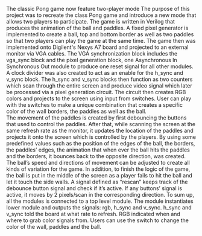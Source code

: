 The classic Pong game now feature two-player mode
The purpose of this project was to recreate the class Pong game and introduce a new mode that allows two players to participate. The game is written in Verilog that produces the animation of the ball and paddles. A fixed pixel generator is implemented to create a ball, top and bottom border as well as two paddles so that two players can play the game at the same time. The game then was implemented onto Digilent's Nexys A7 board and projected to an external monitor via VGA cables. 
The VGA synchronization block includes the vga_sync block and the pixel generation block, one Asynchronous In Synchronous Out module to produce one reset signal for all other modules. A clock divider was also created to act as an enable for the h_sync and v_sync block. The h_sync and v_sync blocks then function as two counters which scan through the entire screen and produce video signal which later be processed via a pixel generation circuit. The circuit then creates RGB colors and projects to the screen using input from switches. User can play with the switches to make a unique combination that creates a specific color of the wall borders, the paddles as well as the ball.  
The movement of the paddles is created by first debouncing the buttons that used to control the paddles. After that, while scanning the screen at the same refresh rate as the monitor, it updates the location of the paddles and projects it onto the screen which is controlled by the players. By using some predefined values such as the position of the edges of the ball, the borders, the paddles’ edges, the animation that when ever the ball hits the paddles and the borders, it bounces back to the opposite direction, was created. The ball’s speed and directions of movement can be adjusted to create all kinds of variation for the game. In addition, to finish the logic of the game, the ball is put in the middle of the screen as a player fails to hit the ball and let it touch the side walls. A signal defined as “rescan” keeps track of the debounce button signal and check if it’s active. If any buttons’ signal is active, it moves by 2 pixels/scan in the corresponding direction. 
To sum up, all the modules is connected to a top level module. The module instantiates lower module and outputs the signals: rgb, h_sync and v_sync. h_sync and v_sync told the board at what rate to refresh. RGB indicated when and where to grab color signals from. Users can use the switch to change the color of the wall, paddles and the ball.  